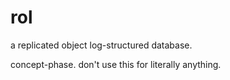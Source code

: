 # rol

a replicated object log-structured database.

concept-phase. don't use this for literally anything.
